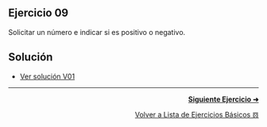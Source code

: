 ## Ejercicio 09
Solicitar un número e indicar si es positivo o negativo.

## Solución
* [Ver solución V01](https://github.com/enriqueabsurdum/TIDS02/blob/master/ejercicios-basicos/src/009/009-v01/Ejercicio09_V01.java)

***
<div align="right">

[**Siguiente Ejercicio ➜**](https://github.com/enriqueabsurdum/TIDS02/blob/master/ejercicios-basicos/src/010/010.md)
</div>  

<div align="right">

[Volver a Lista de Ejercicios Básicos 𝌖](https://github.com/enriqueabsurdum/TIDS02/blob/master/ejercicios-basicos/ejecicios-basicos.md)
</div> 
